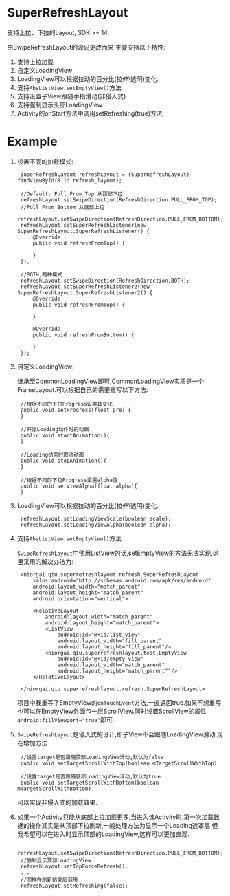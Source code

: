 # SuperRefreshLayout
支持上拉、下拉的Layout, SDK >= 14.

由SwipeRefreshLayout的源码更改而来
主要支持以下特性:

1. 支持上拉加载
2. 自定义LoadingView
4. LoadingView可以根据拉动的百分比(拉伸\透明)变化.
5. 支持`AbsListView.setEmptyView()`方法
6. 支持设置子View跟随手指滑动(非侵入式)
7. 支持强制显示头部LoadingView.
8. Activity的onStart方法中调用setRefreshing(true)方法.

# Example
1. 设置不同的加载模式:

		SuperRefreshLayout refreshLayout = (SuperRefreshLayout) findViewById(R.id.refresh_layout);
		
		//Default: Pull_From_Top 从顶部下拉
		refreshLayout.setSwipeDirection(RefreshDirection.PULL_FROM_TOP);
		//Pull_From_Bottom 从底部上拉
		refreshLayout.setSwipeDirection(RefreshDirection.PULL_FROM_BOTTOM);
		refreshLayout.setSuperRefreshListener(new SuperRefreshLayout.SuperRefreshListener() {
            @Override
            public void refreshFromTop() {
                
            }
        });
		
		//BOTH,两种模式
		refreshLayout.setSwipeDirection(RefreshDirection.BOTH);
		refreshLayout.setSuperRefreshListener2(new SuperRefreshLayout.SuperRefreshListener2() {
            @Override
            public void refreshFromTop() {
                
            }

            @Override
            public void refreshFromBottom() {

            }
        });
        
2. 自定义LoadingView:

	继承至CommonLoadingView即可,CommonLoadingView实质是一个FrameLayout.可以根据自己的需要重写以下方法:
		
		//根据不同的下拉Progress设置其变化
	    public void setProgress(float pre) {
	    }
	
	    //开始Loading动作时的动画
	    public void startAnimation(){
	    }
	
	    //Loading结束时取消动画
	    public void stopAnimation(){
	    }
	
	    //根据不同的下拉Progress设置alpha值
	    public void setViewAlpha(float alpha){
	    }
	    
3. LoadingView可以根据拉动的百分比(拉伸\透明)变化.

		refreshLayout.setLoadingViewScale(boolean scale);
		refreshLayout.setLoadingViewAlpha(boolean alpha);
		
4. 支持`AbsListView.setEmptyView()`方法

	`SwipeRefreshLayout`中使用ListView的话,setEmptyView的方法无法实现,这里采用的解决办法为:
	
		<niorgai.qiu.superrefreshlayout.refresh.SuperRefreshLayout
			xmlns:android="http://schemas.android.com/apk/res/android"
		    android:layout_width="match_parent"
		    android:layout_height="match_parent"
		    android:orientation="vertical">
		
		    <RelativeLayout
		        android:layout_width="match_parent"
		        android:layout_height="match_parent">
		        <ListView
		            android:id="@+id/list_view"
		            android:layout_width="fill_parent"
		            android:layout_height="fill_parent"/>
		        <niorgai.qiu.superrefreshlayout.test.EmptyView
		            android:id="@+id/empty_view"
		            android:layout_width="match_parent"
		            android:layout_height="match_parent""/>
		    </RelativeLayout>
		
		</niorgai.qiu.superrefreshlayout.refresh.SuperRefreshLayout>
		
	项目中我重写了EmptyView的`onTouchEvent`方法,一直返回true.如果不想重写也可以在EmptyView外面包一层ScrollView.同时设置ScrollView的属性`android:fillViewport="true"`即可.
	
5. `SwipeRefreshLayout`是侵入式的设计,即子View不会跟随LoadingView滑动,现在增加方法

		//设置target是否跟随顶部LoadingView滑动,默认为false
		public void setTargetScrollWithTop(boolean mTargetScrollWithTop)
		
		//设置target是否跟随底部LoadingView滑动,默认为true
		public void setTargetScrollWithBottom(boolean mTargetScrollWithBottom)
		
	可以实现非侵入式的加载效果.
	
6. 如果一个Activity只能从底部上拉加载更多,当进入该Activity时,第一次加载数据的操作其实是从顶部下拉刷新,一般处理方法为显示一个Loading遮罩层.但我希望可以在进入时显示顶部的LoadingView,这样可以更加直观.

		refreshLayout.setSwipeDirection(RefreshDirection.PULL_FROM_BOTTOM);
		//强制显示顶部LoadingView
		refreshLayout.setTopForceRefresh();
		...
		//同样在刷新结束后调用
		refreshLayout.setRefreshing(false);